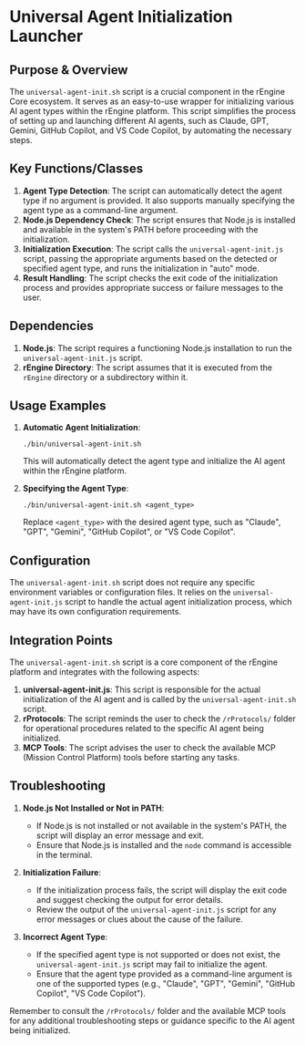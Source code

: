 # Universal Agent Initialization Launcher

## Purpose & Overview

The `universal-agent-init.sh` script is a crucial component in the rEngine Core ecosystem. It serves as an easy-to-use wrapper for initializing various AI agent types within the rEngine platform. This script simplifies the process of setting up and launching different AI agents, such as Claude, GPT, Gemini, GitHub Copilot, and VS Code Copilot, by automating the necessary steps.

## Key Functions/Classes

1. **Agent Type Detection**: The script can automatically detect the agent type if no argument is provided. It also supports manually specifying the agent type as a command-line argument.
2. **Node.js Dependency Check**: The script ensures that Node.js is installed and available in the system's PATH before proceeding with the initialization.
3. **Initialization Execution**: The script calls the `universal-agent-init.js` script, passing the appropriate arguments based on the detected or specified agent type, and runs the initialization in "auto" mode.
4. **Result Handling**: The script checks the exit code of the initialization process and provides appropriate success or failure messages to the user.

## Dependencies

1. **Node.js**: The script requires a functioning Node.js installation to run the `universal-agent-init.js` script.
2. **rEngine Directory**: The script assumes that it is executed from the `rEngine` directory or a subdirectory within it.

## Usage Examples

1. **Automatic Agent Initialization**:

   ```
   ./bin/universal-agent-init.sh
   ```

   This will automatically detect the agent type and initialize the AI agent within the rEngine platform.

1. **Specifying the Agent Type**:

   ```
   ./bin/universal-agent-init.sh <agent_type>
   ```

   Replace `<agent_type>` with the desired agent type, such as "Claude", "GPT", "Gemini", "GitHub Copilot", or "VS Code Copilot".

## Configuration

The `universal-agent-init.sh` script does not require any specific environment variables or configuration files. It relies on the `universal-agent-init.js` script to handle the actual agent initialization process, which may have its own configuration requirements.

## Integration Points

The `universal-agent-init.sh` script is a core component of the rEngine platform and integrates with the following aspects:

1. **universal-agent-init.js**: This script is responsible for the actual initialization of the AI agent and is called by the `universal-agent-init.sh` script.
2. **rProtocols**: The script reminds the user to check the `/rProtocols/` folder for operational procedures related to the specific AI agent being initialized.
3. **MCP Tools**: The script advises the user to check the available MCP (Mission Control Platform) tools before starting any tasks.

## Troubleshooting

1. **Node.js Not Installed or Not in PATH**:
   - If Node.js is not installed or not available in the system's PATH, the script will display an error message and exit.
   - Ensure that Node.js is installed and the `node` command is accessible in the terminal.

1. **Initialization Failure**:
   - If the initialization process fails, the script will display the exit code and suggest checking the output for error details.
   - Review the output of the `universal-agent-init.js` script for any error messages or clues about the cause of the failure.

1. **Incorrect Agent Type**:
   - If the specified agent type is not supported or does not exist, the `universal-agent-init.js` script may fail to initialize the agent.
   - Ensure that the agent type provided as a command-line argument is one of the supported types (e.g., "Claude", "GPT", "Gemini", "GitHub Copilot", "VS Code Copilot").

Remember to consult the `/rProtocols/` folder and the available MCP tools for any additional troubleshooting steps or guidance specific to the AI agent being initialized.
